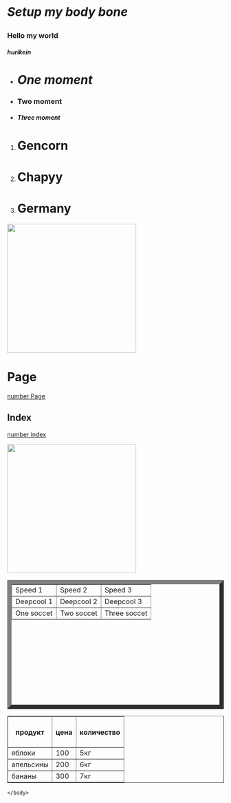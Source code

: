 <!DOCTYPE html>
<html>
	<head>
		<meta charset="utf-8">
		<title>Patrikus project</title>
	</head>
	<body>
		<h1><p><b><i>Setup my body bone</b></i></p></h1>
                <h3><p>Hello my world</p></h3>
                <h5><p>hurikein</p></h5>
         <ul>
    <li><h1><i>One moment</i></h1></li>
    <li><h3>Two moment</h3></li>
    <li><h5>Three moment</h5></li>
         </ul>
         <ol>
    <li><h1>Gencorn</h1></li>
    <li><h1>Chapyy</h1></li>
    <li><h1>Germany</h1></li>
         </ol>
         <a Href="http://seasonvar.ru"><img src="C:\Avatars\User 01.jpg" width="300" height="300"></a>
        <h1>Page</h1>
        <a href="https://www.google.com">number Page</a>
        <h2>Index</h2>
        <a href="https://www.google.com">number index</a>
        <p><img src="C:\Avatars\User 01.jpg" width="300" height="300"></p>
    <table border="10" width="400" height="300">
    <tr>
       <td>Speed 1</td>
       <td>Speed 2</td>
       <td>Speed 3</td>
    </tr>
    <tr>
       <td>Deepcool 1</td>
       <td>Deepcool 2</td>
       <td>Deepcool 3</td>
    </tr>
    <tr>
       <td>One soccet</td>
       <td>Two soccet</td>
       <td>Three soccet</td>
    </tr>
  </table>
 <table border="1" width="300">
    <tr>
       <th><h4><b>продукт</b></h4></th>
       <th><h4><b>цена</b></h4></th>
       <th><h4><b>количество</b></h4></th>
    </tr>
    <tr>
       <td>яблоки</td>
       <td>100</td>
       <td>5кг</td>
    </tr>
<tr>
       <td>апельсины</td>
       <td>200</td>
       <td>6кг</td>
    </tr>
<tr>
       <td>бананы</td>
       <td>300</td>
       <td>7кг</td>
    </tr>
</table>
    
	</body>
</html>
